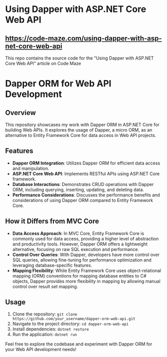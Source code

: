 # Using Dapper with ASP.NET Core Web API
## https://code-maze.com/using-dapper-with-asp-net-core-web-api
This repo contains the source code for the "Using Dapper with ASP.NET Core Web API" article on Code Maze


<h1>Dapper ORM for Web API Development</h1>

<h2>Overview</h2>
<p>This repository showcases my work with Dapper ORM in ASP.NET Core for building Web APIs. It explores the usage of Dapper, a micro ORM, as an alternative to Entity Framework Core for data access in Web API projects.</p>

<h2>Features</h2>
<ul>
  <li><strong>Dapper ORM Integration</strong>: Utilizes Dapper ORM for efficient data access and manipulation.</li>
  <li><strong>ASP.NET Core Web API</strong>: Implements RESTful APIs using ASP.NET Core framework.</li>
  <li><strong>Database Interactions</strong>: Demonstrates CRUD operations with Dapper ORM, including querying, inserting, updating, and deleting data.</li>
  <li><strong>Performance Considerations</strong>: Discusses the performance benefits and considerations of using Dapper ORM compared to Entity Framework Core.</li>
</ul>

<h2>How it Differs from MVC Core</h2>
<ul>
  <li><strong>Data Access Approach</strong>: In MVC Core, Entity Framework Core is commonly used for data access, providing a higher level of abstraction and productivity tools. However, Dapper ORM offers a lightweight alternative, focusing on raw SQL execution and performance.</li>
  <li><strong>Control Over Queries</strong>: With Dapper, developers have more control over SQL queries, allowing fine-tuning for performance optimization and leveraging database-specific features.</li>
  <li><strong>Mapping Flexibility</strong>: While Entity Framework Core uses object-relational mapping (ORM) conventions for mapping database entities to C# objects, Dapper provides more flexibility in mapping by allowing manual control over result set mapping.</li>
</ul>

<h2>Usage</h2>
<ol>
  <li>Clone the repository: <code>git clone https://github.com/your_username/dapper-orm-web-api.git</code></li>
  <li>Navigate to the project directory: <code>cd dapper-orm-web-api</code></li>
  <li>Install dependencies: <code>dotnet restore</code></li>
  <li>Run the application: <code>dotnet run</code></li>
</ol>

<p>Feel free to explore the codebase and experiment with Dapper ORM for your Web API development needs!</p>
